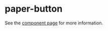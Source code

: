 paper-button
============

See the [component page](http://www.polymer-project.org/docs/elements/paper-elements.html#paper-button) for more information.
